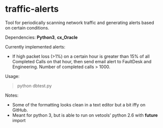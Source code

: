 # traffic-alerts
Tool for periodically scanning network traffic and generating alerts based on certain conditions.

Dependencies: **Python3**, **cx_Oracle**

Currently implemented alerts:
- If high packet loss (>1%) on a certain hour is greater than 15% of all Completed Calls on that hour, then send email alert to FaultDesk and Engineering. Number of completed calls > 1000.

Usage: 
> python dbtest.py

Notes: 
- Some of the formatting looks clean in a text editor but a bit iffy on GitHub.
- Meant for python 3, but is able to run on vetools' python 2.6 with __future__ import
